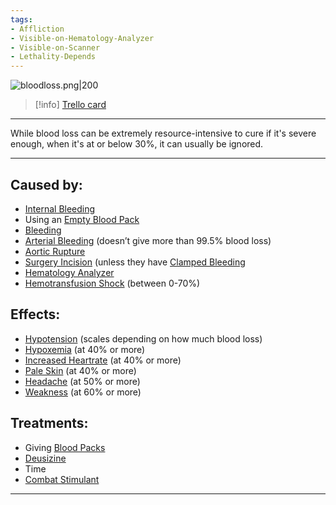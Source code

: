 ```yaml
---
tags:
- Affliction
- Visible-on-Hematology-Analyzer
- Visible-on-Scanner
- Lethality-Depends
---
```


![bloodloss.png\|200](/Blood/Blood%20Loss%20-%20Attachments/6718845db30472d958dd7b1f.png)

> [!info] [Trello card](https://trello.com/c/L4zDDDos/39-blood-loss)

---

While blood loss can be extremely resource-intensive to cure if it's severe enough, when it's at or below 30%, it can usually be ignored.

---

## Caused by:

- [Internal Bleeding](../Torso/Internal%20Bleeding.md)
- Using an [Empty Blood Pack](../Items/Empty%20Blood%20Pack.md)
- [Bleeding](../Any%20bodypart/Bleeding.md)
- [Arterial Bleeding](../Extremities/Arterial%20Bleeding.md) (doesn’t give more than 99.5% blood loss)
- [Aortic Rupture](../Torso/Aortic%20Rupture.md)
- [Surgery Incision](../Surgery/Surgery%20Incision.md) (unless they have [Clamped Bleeding](../Surgery/Clamped%20Bleeding.md)
- [Hematology Analyzer](../Items/Hematology%20Analyzer.md)
- [Hemotransfusion Shock](Hemotransfusion%20Shock.md) (between 0-70%)

## Effects:

- [Hypotension](Hypotension.md) (scales depending on how much blood loss)
- [Hypoxemia](Hypoxemia.md) (at 40% or more)
- [Increased Heartrate](../Symptoms/Increased%20Heartrate.md) (at 40% or more)
- [Pale Skin](../Symptoms/Pale%20Skin.md) (at 40% or more)
- [Headache](../Symptoms/Headache.md) (at 50% or more)
- [Weakness](../Symptoms/Weakness.md) (at 60% or more)

## Treatments:

- Giving [Blood Packs](../Items/Blood%20Packs.md)
- [Deusizine](../Items/Deusizine.md)
- Time
- [Combat Stimulant](../Items/Combat%20Stimulant.md)

---

